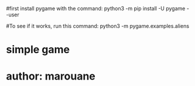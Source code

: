 #first install pygame with the command:
python3 -m pip install -U pygame --user

#To see if it works, run this command:
python3 -m pygame.examples.aliens


# simple game
# author: marouane
